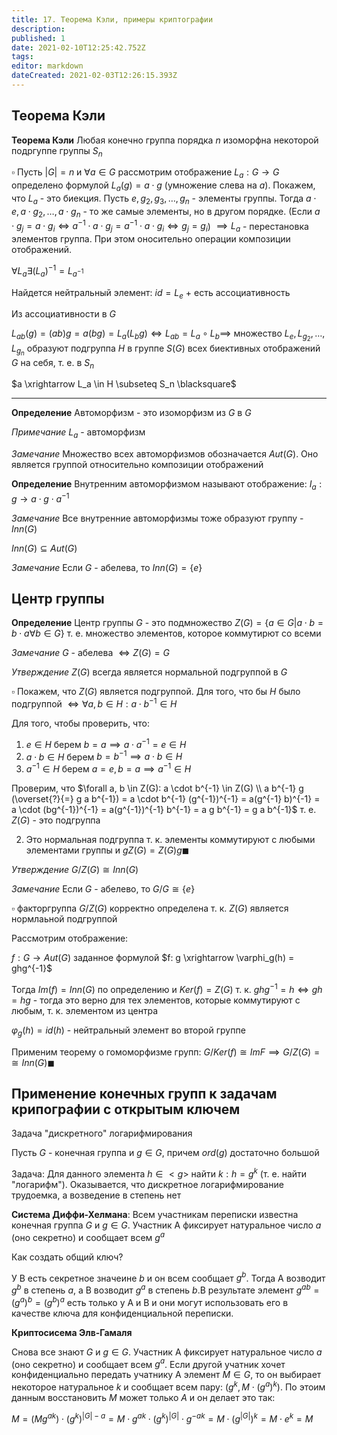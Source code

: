 ```yaml
---
title: 17. Теорема Кэли, примеры криптографии
description: 
published: 1
date: 2021-02-10T12:25:42.752Z
tags: 
editor: markdown
dateCreated: 2021-02-03T12:26:15.393Z
---
```


## Теорема Кэли

**Теорема Кэли** Любая конечно группа порядка $n$ изоморфна некоторой подргуппе группы $S_n$

$\square$ Пусть $|G| = n$ и $\forall a \in G$ рассмотрим отображение $L_a: G \to G$ определено формулой $L_a(g) = a \cdot g$ (умножение слева на $a$). Покажем, что $L_a$ - это биекция. Пусть $e, g_2, g_3, \dots, g_n$ - элементы группы. Тогда $a \cdot e, a \cdot g_2, \dots, a \cdot g_n$ - то же самые элементы, но в другом порядке. (Если $a \cdot g_j = a \cdot g_i \iff a^{-1} \cdot a \cdot g_j = a^{-1} \cdot a \cdot g_i \iff g_j = g_i$) $\implies L_a$ - перестановка элементов группа. При этом оносительно операции композиции отображений.

$\forall L_a \exists (L_a)^{-1} = L_{a^{-1}}$

Найдется нейтральный элемент: $id = L_e$ + есть ассоциативность

Из ассоциативности в $G$

$L_{ab}(g) = (a b) g = a (bg) = L_a(L_b g) \iff L_{ab} = L_a \circ L_b \implies$ множество $L_e, L_{g_2}, \dots, L_{g_n}$ образуют подгруппа $H$ в группе $S(G)$ всех биективных отображений $G$ на себя, т. е. в $S_n$

$a \xrightarrow L_a \in H \subseteq S_n \blacksquare$

---

**Определение** Автоморфизм - это изоморфизм из $G$ в $G$

*Примечание* $L_a$ - автоморфизм

*Замечание* Множество всех автоморфизмов обозначается $Aut(G)$. Оно является группой относительно композиции отображений

**Определение** Внутренним автоморфизмом называют отображение: $I_a: g \to a \cdot g \cdot a^{-1} {}$

*Замечание* Все внутренние автоморфизмы тоже образуют группу - $Inn(G)$

$Inn(G) \subseteq Aut(G)$

*Замечание* Если $G$ - абелева, то $Inn(G) = \{e\} {}$

## Центр группы

**Определение** Центр группы $G$ - это подмножество $Z(G) = \{a \in G | a \cdot b= b \cdot a \forall b \in G\}$ т. е. множество элементов, которое коммутирют со всеми

*Замечание* $G$ - абелева $\iff Z(G) = G$ 

*Утверждение* $Z(G)$ всегда является нормальной подгруппой в $G$

$\square$ Покажем, что $Z(G)$ является подгруппой. Для того, что бы $H$ было подгруппой $\iff \forall a, b \in H: a \cdot b^{-1} \in H$ 

Для того, чтобы проверить, что:

1. $e \in H$ берем $b = a \implies a \cdot a^{-1} = e \in H$
2. $a \cdot b \in H$ берем $b = b^{-1} \implies a \cdot b \in H$
3. $a^{-1} \in H$ берем $a = e, b = a \implies a^{-1} \in H$

Проверим, что $\forall a, b \in Z(G): a \cdot b^{-1} \in Z(G) \\
a b^{-1} g (\overset{?}{=} g a b^{-1}) = a \cdot b^{-1} (g^{-1})^{-1} = a(g^{-1} b)^{-1} = a \cdot (bg^{-1})^{-1} = a(g^{-1})^{-1} b^{-1} = a g b^{-1} = g a b^{-1}$ т. е. $Z(G)$ - это подгруппа

2) Это нормальная подгруппа т. к. элементы коммутируют с любыми элементами группы и $gZ(G) = Z(G)g \blacksquare$

*Утверждение* $G/Z(G) \cong Inn(G)$

*Замечание* Если $G$ - абелево, то $G/G \cong \{e\} {}$

$\square$ факторгруппа $G/Z(G)$ корректно определена т. к. $Z(G)$ является нормлаьной подгруппой

Рассмотрим отображение:

$f: G \to Aut(G)$ заданное формулой $f: g \xrightarrow \varphi_g(h) = ghg^{-1}$

Тогда $Im(f) = Inn(G)$ по определению и $Ker(f) = Z(G)$ т. к. $ghg^{-1} = h \iff gh = hg$ - тогда это верно для тех элементов, которые коммутируют с любым, т. к. элементом из центра

$\varphi_g(h) = id(h)$ - нейтральный элемент во второй группе

Применим теорему о гомоморфизме групп: $G/Ker(f) \cong ImF \implies G/Z(G) = \cong Inn(G) \blacksquare$


## Применение конечных групп к задачам крипографии c открытым ключем

Задача "дискретного" логарифмирования

Пусть $G$ - конечная группа и $g \in G$, причем $ord(g)$ достаточно большой

Задача: Для данного элемента $h \in <g>$ найти $k: h = g^k$ (т. е. найти "логарифм"). Оказывается, что дискретное логарифмирование трудоемка, а возведение в степень нет

**Система Диффи-Хелмана**: Всем участникам переписки известна конечная группа $G$ и $g \in G$. Участник А фиксирует натуральное число $a$ (оно секретно) и сообщает всем $g^a$

Как создать общий ключ?

У В есть секретное значеине $b$ и он всем сообщает $g^b$. Тогда А возводит $g^b$ в степень $a$, а B возводит $g^a$ в степень $b$.В результате элемент $g^{ab} = (g^{a})^{b} = (g^b)^a$ есть только у A и B и они могут использовать его в качестве ключа для конфиденциальной переписки.

**Криптосисема Элв-Гамаля**

Снова все знают $G$ и $g \in G$. Участник А фиксирует натуральное число $a$ (оно секретно) и сообщает всем $g^a$. Если другой учатник хочет конфиденциально передать учатнику A элемент $M \in G$, то он выбирает некоторое натуральное $k$ и сообщает всем пару: $(g^k, M \cdot (g^a)^k)$. По этоим данным восстановить $M$ может только $A$ и он делает это так:

$M = (Mg^{ak}) \cdot (g^k)^{|G| - a} = M \cdot g^{ak} \cdot (g^k)^{|G|} \cdot g^{-ak} = M \cdot (g^{|G|})^k = M \cdot e^k = M$
